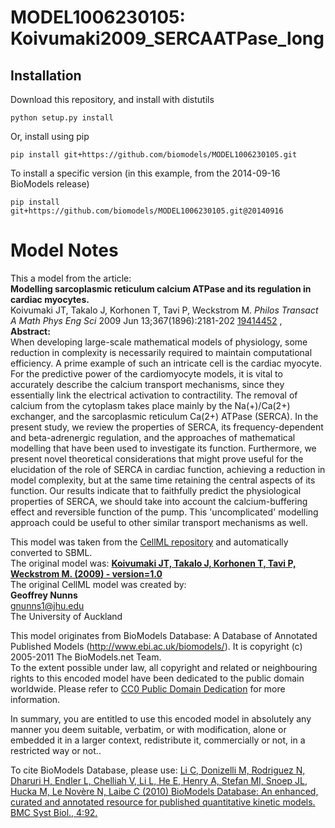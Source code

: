 # MODEL1006230105: Koivumaki2009_SERCAATPase_long

## Installation

Download this repository, and install with distutils

`python setup.py install`

Or, install using pip

`pip install git+https://github.com/biomodels/MODEL1006230105.git`

To install a specific version (in this example, from the 2014-09-16 BioModels release)

`pip install git+https://github.com/biomodels/MODEL1006230105.git@20140916`


# Model Notes


This a model from the article:  
**Modelling sarcoplasmic reticulum calcium ATPase and its regulation in cardiac myocytes.**   
Koivumaki JT, Takalo J, Korhonen T, Tavi P, Weckstrom M. _Philos Transact A
Math Phys Eng Sci_ 2009 Jun 13;367(1896):2181-202
[19414452](http://www.ncbi.nlm.nih.gov/pubmed/19414452) ,  
**Abstract:**   
When developing large-scale mathematical models of physiology, some reduction
in complexity is necessarily required to maintain computational efficiency. A
prime example of such an intricate cell is the cardiac myocyte. For the
predictive power of the cardiomyocyte models, it is vital to accurately
describe the calcium transport mechanisms, since they essentially link the
electrical activation to contractility. The removal of calcium from the
cytoplasm takes place mainly by the Na(+)/Ca(2+) exchanger, and the
sarcoplasmic reticulum Ca(2+) ATPase (SERCA). In the present study, we review
the properties of SERCA, its frequency-dependent and beta-adrenergic
regulation, and the approaches of mathematical modelling that have been used
to investigate its function. Furthermore, we present novel theoretical
considerations that might prove useful for the elucidation of the role of
SERCA in cardiac function, achieving a reduction in model complexity, but at
the same time retaining the central aspects of its function. Our results
indicate that to faithfully predict the physiological properties of SERCA, we
should take into account the calcium-buffering effect and reversible function
of the pump. This 'uncomplicated' modelling approach could be useful to other
similar transport mechanisms as well.

This model was taken from the [CellML
repository](http://www.cellml.org/models) and automatically converted to SBML.  
The original model was: [ **Koivumaki JT, Takalo J, Korhonen T, Tavi P,
Weckstrom M. (2009) - version=1.0**
](http://models.cellml.org/exposure/3d5593ef7cb34144d2dbb9d617094026)  
The original CellML model was created by:  
**Geoffrey Nunns**   
gnunns1@jhu.edu  
The University of Auckland  

This model originates from BioModels Database: A Database of Annotated
Published Models (http://www.ebi.ac.uk/biomodels/). It is copyright (c)
2005-2011 The BioModels.net Team.  
To the extent possible under law, all copyright and related or neighbouring
rights to this encoded model have been dedicated to the public domain
worldwide. Please refer to [CC0 Public Domain
Dedication](http://creativecommons.org/publicdomain/zero/1.0/) for more
information.

In summary, you are entitled to use this encoded model in absolutely any
manner you deem suitable, verbatim, or with modification, alone or embedded it
in a larger context, redistribute it, commercially or not, in a restricted way
or not..  
  
To cite BioModels Database, please use: [Li C, Donizelli M, Rodriguez N,
Dharuri H, Endler L, Chelliah V, Li L, He E, Henry A, Stefan MI, Snoep JL,
Hucka M, Le Novère N, Laibe C (2010) BioModels Database: An enhanced, curated
and annotated resource for published quantitative kinetic models. BMC Syst
Biol., 4:92.](http://www.ncbi.nlm.nih.gov/pubmed/20587024)


